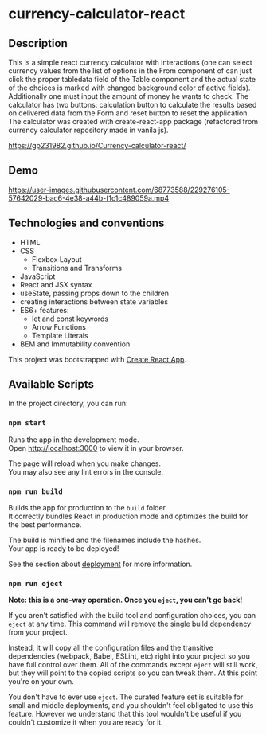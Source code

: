 # currency-calculator-react

## Description

This is a simple react currency calculator with interactions (one can select currency values from the list of options in the From component of can just click the proper tabledata field of the Table component and the actual state of the choices is marked with changed background color of active fields). Additionally one must input the amount of money he wants to check. The calculator has two buttons: calculation button to calculate the results based on delivered data from the Form and reset button to reset the application. The calculator was created with create-react-app package (refactored from currency calculator repository made in vanila js).

https://gp231982.github.io/Currency-calculator-react/

## Demo

https://user-images.githubusercontent.com/68773588/229276105-57642029-bac6-4e38-a44b-f1c1c489059a.mp4

## Technologies and conventions

- HTML
- CSS
  - Flexbox Layout
  - Transitions and Transforms
- JavaScript
- React and JSX syntax
- useState, passing props down to the children
- creating interactions between state variables
- ES6+ features:
  - let and const keywords
  - Arrow Functions
  - Template Literals
- BEM and Immutability convention

This project was bootstrapped with [Create React App](https://github.com/facebook/create-react-app).

## Available Scripts

In the project directory, you can run:

### `npm start`

Runs the app in the development mode.\
Open [http://localhost:3000](http://localhost:3000) to view it in your browser.

The page will reload when you make changes.\
You may also see any lint errors in the console.

### `npm run build`

Builds the app for production to the `build` folder.\
It correctly bundles React in production mode and optimizes the build for the best performance.

The build is minified and the filenames include the hashes.\
Your app is ready to be deployed!

See the section about [deployment](https://facebook.github.io/create-react-app/docs/deployment) for more information.

### `npm run eject`

**Note: this is a one-way operation. Once you `eject`, you can't go back!**

If you aren't satisfied with the build tool and configuration choices, you can `eject` at any time. This command will remove the single build dependency from your project.

Instead, it will copy all the configuration files and the transitive dependencies (webpack, Babel, ESLint, etc) right into your project so you have full control over them. All of the commands except `eject` will still work, but they will point to the copied scripts so you can tweak them. At this point you're on your own.

You don't have to ever use `eject`. The curated feature set is suitable for small and middle deployments, and you shouldn't feel obligated to use this feature. However we understand that this tool wouldn't be useful if you couldn't customize it when you are ready for it.

